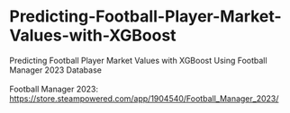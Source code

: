 # Predicting-Football-Player-Market-Values-with-XGBoost
Predicting Football Player Market Values with XGBoost Using Football Manager 2023 Database
</br></br>
Football Manager 2023: https://store.steampowered.com/app/1904540/Football_Manager_2023/
